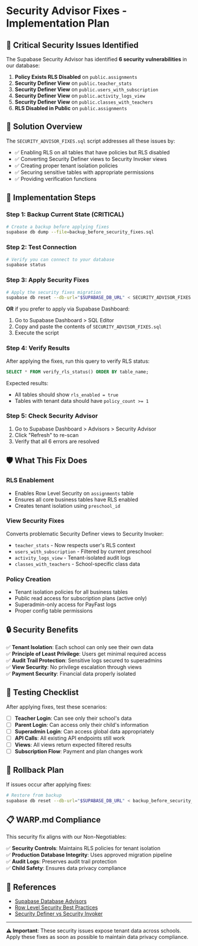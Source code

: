 # Security Advisor Fixes - Implementation Plan

## 🚨 Critical Security Issues Identified

The Supabase Security Advisor has identified **6 security vulnerabilities** in our database:

1. **Policy Exists RLS Disabled** on `public.assignments`
2. **Security Definer View** on `public.teacher_stats` 
3. **Security Definer View** on `public.users_with_subscription`
4. **Security Definer View** on `public.activity_logs_view`
5. **Security Definer View** on `public.classes_with_teachers`
6. **RLS Disabled in Public** on `public.assignments`

## 🎯 Solution Overview

The `SECURITY_ADVISOR_FIXES.sql` script addresses all these issues by:

- ✅ Enabling RLS on all tables that have policies but RLS disabled
- ✅ Converting Security Definer views to Security Invoker views  
- ✅ Creating proper tenant isolation policies
- ✅ Securing sensitive tables with appropriate permissions
- ✅ Providing verification functions

## 🔧 Implementation Steps

### Step 1: Backup Current State (CRITICAL)
```bash
# Create a backup before applying fixes
supabase db dump --file=backup_before_security_fixes.sql
```

### Step 2: Test Connection
```bash
# Verify you can connect to your database
supabase status
```

### Step 3: Apply Security Fixes
```bash
# Apply the security fixes migration
supabase db reset --db-url="$SUPABASE_DB_URL" < SECURITY_ADVISOR_FIXES.sql
```

**OR** if you prefer to apply via Supabase Dashboard:
1. Go to Supabase Dashboard > SQL Editor
2. Copy and paste the contents of `SECURITY_ADVISOR_FIXES.sql`
3. Execute the script

### Step 4: Verify Results
After applying the fixes, run this query to verify RLS status:
```sql
SELECT * FROM verify_rls_status() ORDER BY table_name;
```

Expected results:
- All tables should show `rls_enabled = true`
- Tables with tenant data should have `policy_count >= 1`

### Step 5: Check Security Advisor
1. Go to Supabase Dashboard > Advisors > Security Advisor  
2. Click "Refresh" to re-scan
3. Verify that all 6 errors are resolved

## 🛡️ What This Fix Does

### RLS Enablement
- Enables Row Level Security on `assignments` table
- Ensures all core business tables have RLS enabled
- Creates tenant isolation using `preschool_id`

### View Security Fixes
Converts problematic Security Definer views to Security Invoker:
- `teacher_stats` - Now respects user's RLS context
- `users_with_subscription` - Filtered by current preschool
- `activity_logs_view` - Tenant-isolated audit logs  
- `classes_with_teachers` - School-specific class data

### Policy Creation
- Tenant isolation policies for all business tables
- Public read access for subscription plans (active only)
- Superadmin-only access for PayFast logs
- Proper config table permissions

## 🔒 Security Benefits

✅ **Tenant Isolation**: Each school can only see their own data  
✅ **Principle of Least Privilege**: Users get minimal required access  
✅ **Audit Trail Protection**: Sensitive logs secured to superadmins  
✅ **View Security**: No privilege escalation through views  
✅ **Payment Security**: Financial data properly isolated  

## 🧪 Testing Checklist

After applying fixes, test these scenarios:

- [ ] **Teacher Login**: Can see only their school's data
- [ ] **Parent Login**: Can access only their child's information  
- [ ] **Superadmin Login**: Can access global data appropriately
- [ ] **API Calls**: All existing API endpoints still work
- [ ] **Views**: All views return expected filtered results
- [ ] **Subscription Flow**: Payment and plan changes work

## 🚨 Rollback Plan

If issues occur after applying fixes:

```bash
# Restore from backup
supabase db reset --db-url="$SUPABASE_DB_URL" < backup_before_security_fixes.sql
```

## 📋 WARP.md Compliance

This security fix aligns with our Non-Negotiables:

✅ **Security Controls**: Maintains RLS policies for tenant isolation  
✅ **Production Database Integrity**: Uses approved migration pipeline  
✅ **Audit Logs**: Preserves audit trail protection  
✅ **Child Safety**: Ensures data privacy compliance  

## 🔗 References

- [Supabase Database Advisors](https://supabase.com/docs/guides/database/database-advisors)
- [Row Level Security Best Practices](https://supabase.com/docs/guides/auth/row-level-security)
- [Security Definer vs Security Invoker](https://www.postgresql.org/docs/current/sql-createfunction.html)

---

**⚠️ Important**: These security issues expose tenant data across schools. Apply these fixes as soon as possible to maintain data privacy compliance.